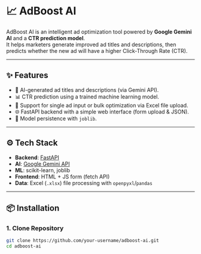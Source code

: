 # 📈 AdBoost AI

AdBoost AI is an intelligent ad optimization tool powered by **Google Gemini AI** and a **CTR prediction model**.  
It helps marketers generate improved ad titles and descriptions, then predicts whether the new ad will have a higher Click-Through Rate (CTR).

---

## ✨ Features
- 🔮 AI-generated ad titles and descriptions (via Gemini API).
- 📊 CTR prediction using a trained machine learning model.
- 📂 Support for single ad input or bulk optimization via Excel file upload.
- 🌐 FastAPI backend with a simple web interface (form upload & JSON).
- 💾 Model persistence with `joblib`.

---

## ⚙️ Tech Stack
- **Backend**: [FastAPI](https://fastapi.tiangolo.com/)
- **AI**: [Google Gemini API](https://ai.google.dev/)
- **ML**: scikit-learn, joblib
- **Frontend**: HTML + JS form (fetch API)
- **Data**: Excel (`.xlsx`) file processing with `openpyxl`/`pandas`

---

## 📦 Installation

### 1. Clone Repository
```bash
git clone https://github.com/your-username/adboost-ai.git
cd adboost-ai

